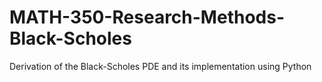 # MATH-350-Research-Methods-Black-Scholes

Derivation of the Black-Scholes PDE and its implementation using Python
